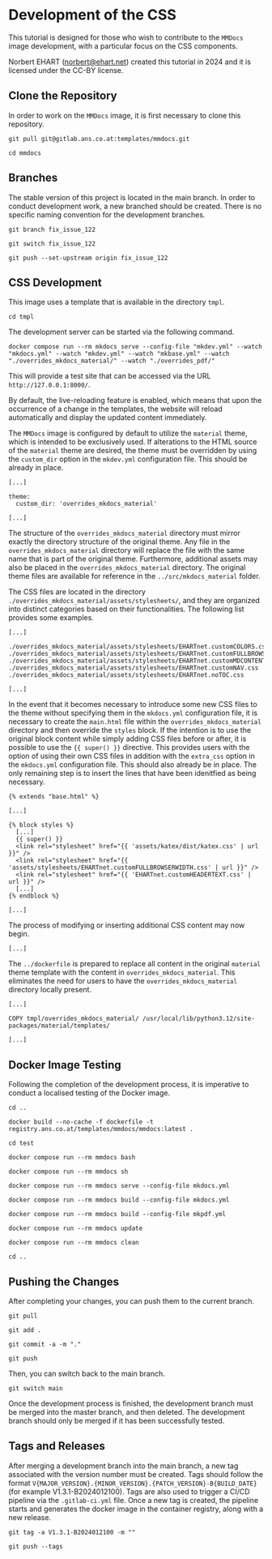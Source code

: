 # Development of the CSS

This tutorial is designed for those who wish to contribute to the `MMDocs` image development, with a particular focus on the CSS components.

Norbert EHART (norbert@ehart.net) created this tutorial in 2024 and it is licensed under the CC-BY license.

## Clone the Repository

In order to work on the `MMDocs` image, it is first necessary to clone this repository.

```text
git pull git@gitlab.ans.co.at:templates/mmdocs.git
```

```text
cd mmdocs
```

## Branches

The stable version of this project is located in the main branch. In order to conduct development work, a new branched should be created. There is no specific naming convention for the development branches.

```text
git branch fix_issue_122
```

```text
git switch fix_issue_122
```

```text
git push --set-upstream origin fix_issue_122
```

## CSS Development

This image uses a template that is available in the directory `tmpl`.

```text
cd tmpl
```

The development server can be started via the following command.

```text
docker compose run --rm mkdocs serve --config-file "mkdev.yml" --watch "mkdocs.yml" --watch "mkdev.yml" --watch "mkbase.yml" --watch "./overrides_mkdocs_material/" --watch "./overrides_pdf/" 
```

This will provide a test site that can be accessed via the URL `http://127.0.0.1:8000/`.

By default, the live-reloading feature is enabled, which means that upon the occurrence of a change in the templates, the website will reload automatically and display the updated content immediately.

The `MMDocs` image is configured by default to utilize the `material` theme, which is intended to be exclusively used. If alterations to the HTML source of the `material` theme are desired, the theme must be overridden by using the `custom_dir` option in the `mkdev.yml` configuration file. This should be already in place.

```text
[...]

theme:
  custom_dir: 'overrides_mkdocs_material'

[...]
```

The structure of the `overrides_mkdocs_material` directory must mirror exactly the directory structure of the original theme. Any file in the `overrides_mkdocs_material` directory will replace the file with the same name that is part of the original theme. Furthermore, additional assets may also be placed in the `overrides_mkdocs_material` directory. The original theme files are available for reference in the `../src/mkdocs_material` folder.

The CSS files are located in the directory `./overrides_mkdocs_material/assets/stylesheets/`, and they are organized into distinct categories based on their functionalities. The following list provides some examples.

```text
[...]

./overrides_mkdocs_material/assets/stylesheets/EHARTnet.customCOLORS.css
./overrides_mkdocs_material/assets/stylesheets/EHARTnet.customFULLBROWSERWIDTH.css
./overrides_mkdocs_material/assets/stylesheets/EHARTnet.customMDCONTENT.css
./overrides_mkdocs_material/assets/stylesheets/EHARTnet.customNAV.css
./overrides_mkdocs_material/assets/stylesheets/EHARTnet.noTOC.css

[...]
```

In the event that it becomes necessary to introduce some new CSS files to the theme without specifying them in the `mkdocs.yml` configuration file, it is necessary to create the `main.html` file within the `overrides_mkdocs_material` directory and then override the `styles` block. If the intention is to use the original block content while simply adding CSS files before or after, it is possible to use the `{{ super() }}` directive. This provides users with the option of using their own CSS files in addition with the `extra_css` option in the `mkdocs.yml` configuration file. This should also already be in place. The only remaining step is to insert the lines that have been idenitfied as being necessary.

```text
{% extends "base.html" %}

[...]

{% block styles %}
  [...]
  {{ super() }}
  <link rel="stylesheet" href="{{ 'assets/katex/dist/katex.css' | url }}" />
  <link rel="stylesheet" href="{{ 'assets/stylesheets/EHARTnet.customFULLBROWSERWIDTH.css' | url }}" />
  <link rel="stylesheet" href="{{ 'EHARTnet.customHEADERTEXT.css' | url }}" />
  [...]
{% endblock %}

[...]
```

The process of modifying or inserting additional CSS content may now begin.

```text
[...]
```

The `../dockerfile` is prepared to replace all content in the original `material` theme template with the content in `overrides_mkdocs_material`. This eliminates the need for users to have the `overrides_mkdocs_material` directory locally present.

```text
[...]

COPY tmpl/overrides_mkdocs_material/ /usr/local/lib/python3.12/site-packages/material/templates/

[...]
```

## Docker Image Testing

Following the completion of the development process, it is imperative to conduct a localised testing of the Docker image.

```text
cd ..
```

```text
docker build --no-cache -f dockerfile -t registry.ans.co.at/templates/mmdocs/mmdocs:latest .
```

```text
cd test
```

```text
docker compose run --rm mmdocs bash
```

```text
docker compose run --rm mmdocs sh
```

```text
docker compose run --rm mmdocs serve --config-file mkdocs.yml
```

```text
docker compose run --rm mmdocs build --config-file mkdocs.yml
```

```text
docker compose run --rm mmdocs build --config-file mkpdf.yml
```

```text
docker compose run --rm mmdocs update
```

```text
docker compose run --rm mmdocs clean
```

```text
cd ..
```

## Pushing the Changes

After completing your changes, you can push them to the current branch.

```text
git pull
```

```text
git add .
```

```text
git commit -a -m "."
```

```text
git push
```

Then, you can switch back to the main branch.

```text
git switch main
```

Once the development process is finished, the development branch must be merged into the master branch, and then deleted. The development branch should only be merged if it has been successfully tested.

## Tags and Releases

After merging a development branch into the main branch, a new tag associated with the version number must be created. Tags should follow the format `V{MAJOR_VERSION}.{MINOR_VERSION}.{PATCH_VERSION}-B{BUILD_DATE}` (for example V1.3.1-B2024012100). Tags are also used to trigger a CI/CD pipeline via the `.gitlab-ci.yml` file. Once a new tag is created, the pipeline starts and generates the docker image in the container registry, along with a new release.

```text
git tag -a V1.3.1-B2024012100 -m ""
```

```text
git push --tags
```
